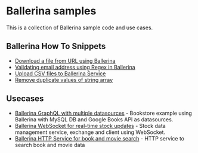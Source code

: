 # Ballerina samples

This is a collection of Ballerina sample code and use cases.

## Ballerina How To Snippets

- [Download a file from URL using Ballerina](how_to_snippets/download_file.md)
- [Validating email address using Regex in Ballerina](how_to_snippets/validating_email.md)
- [Upload CSV files to Ballerina Service](how_to_snippets/upload_csv_to_service.md)
- [Remove duplicate values of string array](how_to_snippets/remove_duplicates.md)

## Usecases

- [Ballerina GraphQL with multiple datasources](usecases/graphql_with_multiple_sources.md) - Bookstore example using Ballerina with MySQL DB and Google Books API as datasources. 
- [Ballerina WebSocket for real-time stock updates](usecases/websocket_for_realtime_stock_updates.md) - Stock data management service, exchange and client using WebSocket. 
- [Ballerina HTTP Service for book and movie search](usecases/http_service_for_searching_books.md) - HTTP service to search book and movie data